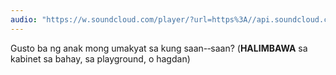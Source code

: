 ```yaml
---
audio: "https://w.soundcloud.com/player/?url=https%3A//api.soundcloud.com/tracks/1405643116%3Fsecret_token%3Ds-fEoDe90FpXx&color=%23ff5500&auto_play=true&hide_related=false&show_comments=true&show_user=true&show_reposts=false&show_teaser=true&visual=true"
---
```


Gusto ba ng anak mong umakyat sa kung saan-‐saan? (<strong>HALIMBAWA</strong> sa kabinet sa bahay, sa playground, o hagdan)